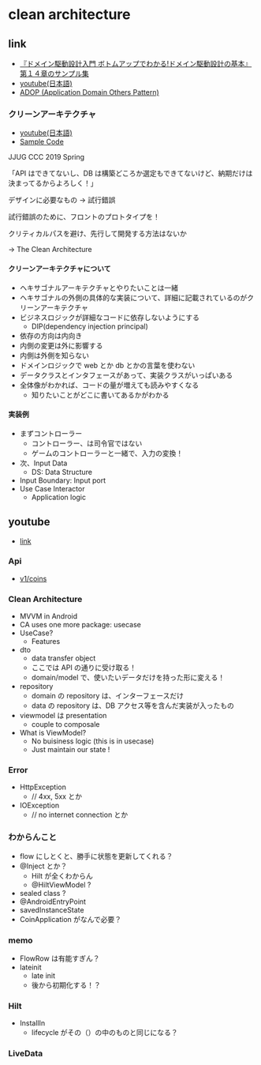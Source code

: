 # clean architecture

## link
- [『ドメイン駆動設計入門 ボトムアップでわかる!ドメイン駆動設計の基本』第１４章のサンプル集](https://github.com/nrslib/itddd/tree/master/CleanLike)
- [youtube(日本語)](https://www.youtube.com/watch?v=5oJeSrwztPg)
- [ADOP (Application Domain Others Pattern)](https://nrslib.com/adop/)

### クリーンアーキテクチャ
- [youtube(日本語)](https://www.youtube.com/watch?v=5oJeSrwztPg)
- [Sample Code](https://github.com/nrslib/play-clean-java)

JJUG CCC 2019 Spring

「API はできてないし、DB は構築どころか選定もできてないけど、納期だけは決まってるからよろしく！」

デザインに必要なもの → 試行錯誤

試行錯誤のために、フロントのプロトタイプを！

クリティカルパスを避け、先行して開発する方法はないか

→ The Clean Architecture

#### クリーンアーキテクチャについて
- ヘキサゴナルアーキテクチャとやりたいことは一緒
- ヘキサゴナルの外側の具体的な実装について、詳細に記載されているのがクリーンアーキテクチャ
- ビジネスロジックが詳細なコードに依存しないようにする
  - DIP(dependency injection principal)
- 依存の方向は内向き
- 内側の変更は外に影響する
- 内側は外側を知らない
- ドメインロジックで web とか db とかの言葉を使わない
- データクラスとインタフェースがあって、実装クラスがいっぱいある
- 全体像がわかれば、コードの量が増えても読みやすくなる
  - 知りたいことがどこに書いてあるかがわかる

#### 実装例
- まずコントローラー
  - コントローラー、は司令官ではない
  - ゲームのコントローラーと一緒で、入力の変換！
- 次、Input Data
  - DS: Data Structure
- Input Boundary: Input port
- Use Case Interactor
  - Application logic



## youtube
- [link](https://www.youtube.com/watch?v=EF33KmyprEQ&t=4119s)

### Api
- [v1/coins](https://api.coinpaprika.com/v1/coins)

### Clean Architecture
- MVVM in Android
- CA uses one more package: usecase
- UseCase?
  - Features
- dto
  - data transfer object
  - ここでは API の通りに受け取る！
  - domain/model で、使いたいデータだけを持った形に変える！
- repository
  - domain の repository は、インターフェースだけ
  - data の repository は、DB アクセス等を含んだ実装が入ったもの
- viewmodel は presentation
  - couple to composale
- What is ViewModel?
  - No buisiness logic (this is in usecase)
  - Just maintain our state !

### Error
- HttpException
  - // 4xx, 5xx とか
- IOException
  - // no internet connection とか


### わからんこと
- flow にしとくと、勝手に状態を更新してくれる？
- @Inject とか？
  - Hilt が全くわからん
  - @HiltViewModel ?
- sealed class ?
- @AndroidEntryPoint
- savedInstanceState
- CoinApplication がなんで必要？

### memo
- FlowRow は有能すぎん？
- lateinit
  - late init
  - 後から初期化する！？

### Hilt
- InstallIn
  - lifecycle がその（）の中のものと同じになる？

### LiveData

